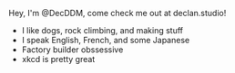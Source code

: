 Hey, I'm @DecDDM, come check me out at declan.studio!
- I like dogs, rock climbing, and making stuff
- I speak English, French, and some Japanese
- Factory builder obssessive
- xkcd is pretty great

